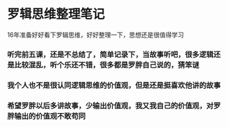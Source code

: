 # 罗辑思维整理笔记

16年准备好好看下罗辑思维，好好整理一下，思想还是很值得学习

### 听完前五课，还是不总结了，简单记录下，当故事听吧，很多逻辑还是比较混乱，听个乐还不错，很多都是罗胖自己说的，猜笨谜
### 我个人也不是很认同逻辑思维的价值观，但是还是挺喜欢他讲的故事
### 希望罗胖以后多讲故事，少输出价值观，我又我自己的价值观，对罗胖输出的价值观不敢苟同
